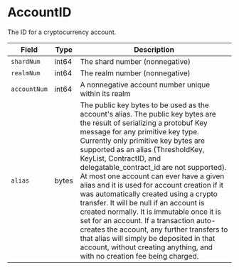 # AccountID

The ID for a cryptocurrency account.

| Field        | Type  | Description                                                                                                                                                                                                                                                                                                                                                                                                                                                                                                                                                                                                                                                                                                                                                                                                                                                                                                                                |
| ------------ | ----- | ------------------------------------------------------------------------------------------------------------------------------------------------------------------------------------------------------------------------------------------------------------------------------------------------------------------------------------------------------------------------------------------------------------------------------------------------------------------------------------------------------------------------------------------------------------------------------------------------------------------------------------------------------------------------------------------------------------------------------------------------------------------------------------------------------------------------------------------------------------------------------------------------------------------------------------------ |
| `shardNum`   | int64 | The shard number (nonnegative)                                                                                                                                                                                                                                                                                                                                                                                                                                                                                                                                                                                                                                                                                                                                                                                                                                                                                          |
| `realmNum`   | int64 | The realm number (nonnegative)                                                                                                                                                                                                                                                                                                                                                                                                                                                                                                                                                                                                                                                                                                                                                                                                                                                                                          |
| `accountNum` | int64 | A nonnegative account number unique within its realm                                                                                                                                                                                                                                                                                                                                                                                                                                                                                                                                                                                                                                                                                                                                                                                                                                                                                       |
| `alias`      | bytes | The public key bytes to be used as the account's alias. The public key bytes are the result of serializing a protobuf Key message for any primitive key type. Currently only primitive key bytes are supported as an alias (ThresholdKey, KeyList, ContractID, and delegatable\_contract\_id are not supported). At most one account can ever have a given alias and it is used for account creation if it was automatically created using a crypto transfer. It will be null if an account is created normally. It is immutable once it is set for an account. If a transaction auto-creates the account, any further transfers to that alias will simply be deposited in that account, without creating anything, and with no creation fee being charged. |
